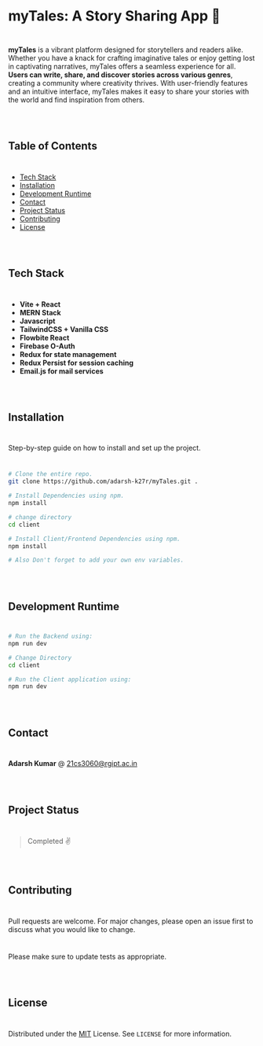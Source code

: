 # myTales: A Story Sharing App 📖

<div style="height: 10px;"></div>

**myTales** is a vibrant platform designed for storytellers and readers alike. Whether you have a knack for crafting imaginative tales or enjoy getting lost in captivating narratives, myTales offers a seamless experience for all. **Users can write, share, and discover stories across various genres**, creating a community where creativity thrives. With user-friendly features and an intuitive interface, myTales makes it easy to share your stories with the world and find inspiration from others.

<div style="height: 30px;"></div>

## Table of Contents

<div style="height: 10px;"></div>

- [Tech Stack](#tech-stack)
- [Installation](#installation)
- [Development Runtime](#development-runtime)
- [Contact](#contact)
- [Project Status](#project-status)
- [Contributing](#contributing)
- [License](#license)

<div style="height: 30px;"></div>

## Tech Stack

<div style="height: 10px;"></div>

- **Vite + React**
- **MERN Stack**
- **Javascript**
- **TailwindCSS + Vanilla CSS**
- **Flowbite React**
- **Firebase O-Auth**
- **Redux for state management**
- **Redux Persist for session caching**
- **Email.js for mail services**

<div style="height: 30px;"></div>

## Installation

<div style="height: 10px;"></div>

Step-by-step guide on how to install and set up the project.

<div style="height: 10px;"></div>

```bash
# Clone the entire repo.
git clone https://github.com/adarsh-k27r/myTales.git .

# Install Dependencies using npm.
npm install

# change directory
cd client

# Install Client/Frontend Dependencies using npm.
npm install

# Also Don't forget to add your own env variables.
```

<div style="height: 30px;"></div>

## Development Runtime

<div style="height: 10px;"></div>

```bash
# Run the Backend using:
npm run dev

# Change Directory
cd client

# Run the Client application using:
npm run dev
```

<div style="height: 30px;"></div>

## Contact

<div style="height: 10px;"></div>

**Adarsh Kumar** @ [21cs3060@rgipt.ac.in](mailto:21cs3060@rgipt.ac.in)

<div style="height: 30px;"></div>

## Project Status

<div style="height: 10px;"></div>

> Completed ✌️

<div style="height: 30px;"></div>

## Contributing

<div style="height: 10px;"></div>

Pull requests are welcome. For major changes, please open an issue first
to discuss what you would like to change.

<div style="height: 10px;"></div>

Please make sure to update tests as appropriate.

<div style="height: 30px;"></div>

## License

<div style="height: 10px;"></div>

Distributed under the [MIT](https://choosealicense.com/licenses/mit/) License. See `LICENSE` for more information.

<div style="height: 10px;"></div>
